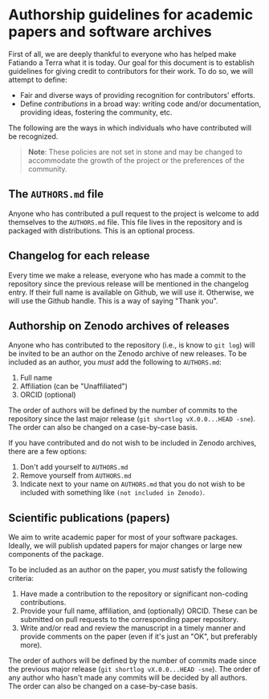 # Authorship guidelines for academic papers and software archives

First of all, we are deeply thankful to everyone who has helped make Fatiando a
Terra what it is today. Our goal for this document is to establish guidelines
for giving credit to contributors for their work.
To do so, we will attempt to define:

- Fair and diverse ways of providing recognition for contributors' efforts.
- Define _contributions_ in a broad way: writing code and/or documentation,
  providing ideas, fostering the community, etc.

The following are the ways in which individuals who have contributed will be
recognized.

> **Note**: These policies are not set in stone and may be changed to
> accommodate the growth of the project or the preferences of the community.

## The `AUTHORS.md` file

Anyone who has contributed a pull request to the project is welcome to add
themselves to the `AUTHORS.md` file. This file lives in the repository and is
packaged with distributions. This is an optional process.

## Changelog for each release

Every time we make a release, everyone who has made a commit to the repository
since the previous release will be mentioned in the changelog entry. If their
full name is available on Github, we will use it. Otherwise, we will use the
Github handle. This is a way of saying "Thank you".

## Authorship on Zenodo archives of releases

Anyone who has contributed to the repository (i.e., is know to `git log`) will
be invited to be an author on the Zenodo archive of new releases.
To be included as an author, you *must* add the following to `AUTHORS.md`:

1. Full name
2. Affiliation (can be "Unaffiliated")
3. ORCID (optional)

The order of authors will be defined by the number of commits to the repository
since the last major release (`git shortlog vX.0.0...HEAD -sne`). The order can
also be changed on a case-by-case basis.

If you have contributed and do not wish to be included in Zenodo archives,
there are a few options:

1. Don't add yourself to `AUTHORS.md`
2. Remove yourself from `AUTHORS.md`
3. Indicate next to your name on `AUTHORS.md` that you do not wish to be
   included with something like `(not included in Zenodo)`.

## Scientific publications (papers)

We aim to write academic paper for most of your software packages. Ideally, we
will publish updated papers for major changes or large new components of the
package.

To be included as an author on the paper, you *must* satisfy the following
criteria:

1. Have made a contribution to the repository or significant non-coding
   contributions.
2. Provide your full name, affiliation, and (optionally) ORCID. These can be
   submitted on pull requests to the corresponding paper repository.
3. Write and/or read and review the manuscript in a timely manner and provide
   comments on the paper (even if it's just an "OK", but preferably more).

The order of authors will be defined by the number of commits made since the
previous major release (`git shortlog vX.0.0...HEAD -sne`). The order of any
author who hasn't made any commits will be decided by all authors. The order
can also be changed on a case-by-case basis.
